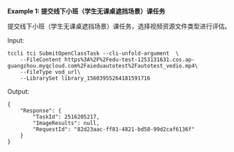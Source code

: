 **Example 1: 提交线下小班（学生无课桌遮挡场景）课任务**

提交线下小班（学生无课桌遮挡场景）课任务，选择视频资源文件类型进行评估。

Input: 

```
tccli tci SubmitOpenClassTask --cli-unfold-argument  \
    --FileContent https%3A%2F%2Fedu-test-1253131631.cos.ap-guangzhou.myqcloud.com%2Faieduautotest%2Fautotest_vedio.mp4\
    --FileType vod_url\
    --LibrarySet library_15603955264181591716
```

Output: 
```
{
    "Response": {
        "TaskId": 2516205217,
        "ImageResults": null,
        "RequestId": "82d23aac-ff81-4821-bd58-99d2caf6136f"
    }
}
```

